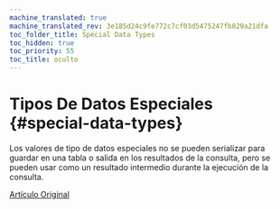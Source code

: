 ```yaml
---
machine_translated: true
machine_translated_rev: 3e185d24c9fe772c7cf03d5475247fb829a21dfa
toc_folder_title: Special Data Types
toc_hidden: true
toc_priority: 55
toc_title: oculto
---
```


# Tipos De Datos Especiales {#special-data-types}

Los valores de tipo de datos especiales no se pueden serializar para guardar en una tabla o salida en los resultados de la consulta, pero se pueden usar como un resultado intermedio durante la ejecución de la consulta.

[Artículo Original](https://clickhouse.tech/docs/en/data_types/special_data_types/) <!--hide-->
